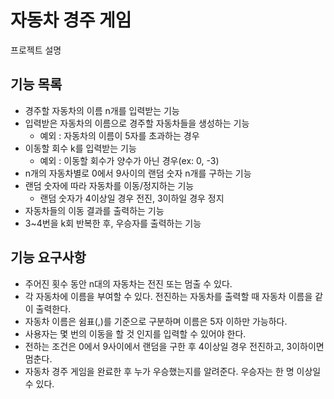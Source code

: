 # 자동차 경주 게임

 프로젝트 설명
 
## 기능 목록

- 경주할 자동차의 이름 n개를 입력받는 기능
- 입력받은 자동차의 이름으로 경주할 자동차들을 생성하는 기능
    - 예외 : 자동차의 이름이 5자를 초과하는 경우
- 이동할 회수 k를 입력받는 기능
    - 예외 : 이동할 회수가 양수가 아닌 경우(ex: 0, -3)
- n개의 자동차별로 0에서 9사이의 랜덤 숫자 n개를 구하는 기능
- 랜덤 숫자에 따라 자동차를 이동/정지하는 기능
    - 랜덤 숫자가 4이상일 경우 전진, 3이하일 경우 정지
- 자동차들의 이동 결과를 출력하는 기능
- 3~4번을 k회 반복한 후, 우승자를 출력하는 기능


 
## 기능 요구사항
- 주어진 횟수 동안 n대의 자동차는 전진 또는 멈출 수 있다.
- 각 자동차에 이름을 부여할 수 있다. 전진하는 자동차를 출력할 때 자동차 이름을 같이 출력한다.
- 자동차 이름은 쉼표(,)를 기준으로 구분하며 이름은 5자 이하만 가능하다.
- 사용자는 몇 번의 이동을 할 것 인지를 입력할 수 있어야 한다.
- 전하는 조건은 0에서 9사이에서 랜덤을 구한 후 4이상일 경우 전진하고, 3이하이면 멈춘다.
- 자동차 경주 게임을 완료한 후 누가 우승했는지를 알려준다. 우승자는 한 명 이상일 수 있다.